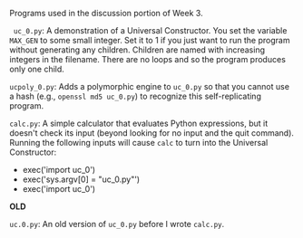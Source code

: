 Programs used in the discussion portion of Week 3.

` uc_0.py`: A demonstration of a Universal Constructor. You set the
variable `MAX_GEN` to some small integer. Set it to 1 if you just want
to run the program without generating any children. Children are named
with increasing integers in the filename. There are no loops and so
the program produces only one child.

`ucpoly_0.py`: Adds a polymorphic engine to `uc_0.py` so that you
cannot use a hash (e.g., `openssl md5 uc_0.py`) to recognize this
self-replicating program.

`calc.py`: A simple calculator that evaluates Python expressions, but
it doesn't check its input (beyond looking for no input and the quit
command). Running the following inputs will cause `calc` to turn into
the Universal Constructor:

-   exec('import uc_0')
-   exec('sys.argv[0] = "uc_0.py"')
-   exec('import uc_0')

**OLD**

`uc.0.py`: An old version of `uc_0.py` before I wrote `calc.py`.